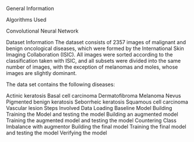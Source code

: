 General Information

Algorithms Used

Convolutional Neural Network

Dataset Information
The dataset consists of 2357 images of malignant and benign oncological diseases, which were formed by the International Skin Imaging Collaboration (ISIC). 
All images were sorted according to the classification taken with ISIC, and all subsets were divided into the same number of images, with the exception of melanomas and moles, whose images are slightly dominant.

The data set contains the following diseases:

Actinic keratosis
Basal cell carcinoma
Dermatofibroma
Melanoma
Nevus
Pigmented benign keratosis
Seborrheic keratosis
Squamous cell carcinoma
Vascular lesion
Steps Involved
Data Loading
Baseline Model Building
Training the Model and testing the model
Building an augmented model
Training the augmented model and testing the model
Countering Class Imbalance with augmentor
Building the final model
Training the final model and testing the model
Verifying the model
